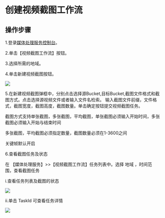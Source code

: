 # 创建视频截图工作流

## 操作步骤

1.登录[媒体处理服务控制台](https://mps-v1-console.jdcloud.com/)。

2.单击【视频截图工作流】按钮。

3.选择所需的地域。

4.单击新建视频截图按钮。

![](https://github.com/jdcloudcom/cn/blob/edit/image/Media-Processing-Service/MPS-007.png)

5.在新建视频截图弹框中，分别点击选择源Bucket,目标Bucket,截图文件格式和截图方式。点击选择源视频文件或者输入文件名检索。 输入截图文件前缀，文件格式，截图宽度，截图高度，截图数量。单击确定按钮提交视频截图任务。

截图方式支持单张截图，多张截图，平均截图，单张截图必须输入开始时间，多张截图必须输入开始与结束时间

多张截图，平均截图必须指定数量，截图数量必须在1-3600之间

关键帧默认开启

6.查看截图任务及状态

在 【媒体处理服务】>>【视频截图工作流】任务列表中。选择 地域 ，时间范围，查看截图任务

  i.查看任务列表及截图的状态

![](https://github.com/jdcloudcom/cn/blob/edit/image/Media-Processing-Service/MPS-008.png)

  ii.单击 TaskId 可查看任务详情

![](https://github.com/jdcloudcom/cn/blob/edit/image/Media-Processing-Service/MPS-009.png)
